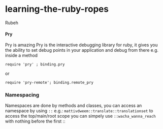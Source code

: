 # learning-the-ruby-ropes
Rubeh

#### Pry
Pry is amazing
Pry is the interactive debugging library for ruby, it gives you the ability to set debug points in your application and debug from there e.g. inside a method

`require 'pry' ; binding.pry`

or 

`require 'pry-remote'; binding.remote_pry`

### Namespacing
Namespaces are done by methods and classes, you can access an namespace by using ```::``` e.g.: ```mattivdweem::translate::translationset``` to access the top/main/root scope you can simpely use ```::wacha_wanna_reach``` with nothing before the first ::



